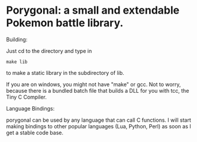 Porygonal: a small and extendable Pokemon battle library.
=========================================================

Building:

Just cd to the directory and type in 

	make lib

to make a static library in the subdirectory of lib.

If you are on windows, you might not have "make" or gcc. Not to worry, because 
there is a bundled batch file that builds a DLL for you with tcc, the Tiny C Compiler. 


Language Bindings:

porygonal can be used by any language that can call C functions. I will start making bindings to 
other popular languages (Lua, Python, Perl) as soon as I get a stable code base.


